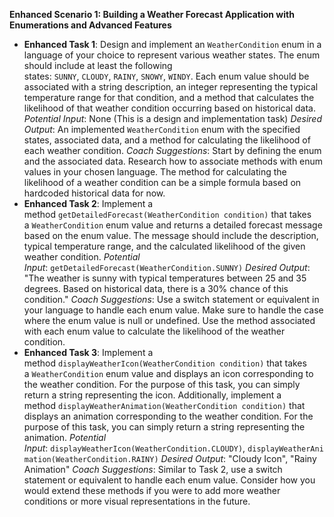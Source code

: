 **Enhanced Scenario 1: Building a Weather Forecast Application with Enumerations and Advanced Features**

- **Enhanced Task 1**: Design and implement an `WeatherCondition` enum in a language of your choice to represent various weather states. The enum should include at least the following states: `SUNNY`, `CLOUDY`, `RAINY`, `SNOWY`, `WINDY`. Each enum value should be associated with a string description, an integer representing the typical temperature range for that condition, and a method that calculates the likelihood of that weather condition occurring based on historical data.
  _Potential Input_: None (This is a design and implementation task)
  _Desired Output_: An implemented `WeatherCondition` enum with the specified states, associated data, and a method for calculating the likelihood of each weather condition.
  _Coach Suggestions_: Start by defining the enum and the associated data. Research how to associate methods with enum values in your chosen language. The method for calculating the likelihood of a weather condition can be a simple formula based on hardcoded historical data for now.
- **Enhanced Task 2**: Implement a method `getDetailedForecast(WeatherCondition condition)` that takes a `WeatherCondition` enum value and returns a detailed forecast message based on the enum value. The message should include the description, typical temperature range, and the calculated likelihood of the given weather condition.
  _Potential Input_: `getDetailedForecast(WeatherCondition.SUNNY)`
  _Desired Output_: "The weather is sunny with typical temperatures between 25 and 35 degrees. Based on historical data, there is a 30% chance of this condition."
  _Coach Suggestions_: Use a switch statement or equivalent in your language to handle each enum value. Make sure to handle the case where the enum value is null or undefined. Use the method associated with each enum value to calculate the likelihood of the weather condition.
- **Enhanced Task 3**: Implement a method `displayWeatherIcon(WeatherCondition condition)` that takes a `WeatherCondition` enum value and displays an icon corresponding to the weather condition. For the purpose of this task, you can simply return a string representing the icon. Additionally, implement a method `displayWeatherAnimation(WeatherCondition condition)` that displays an animation corresponding to the weather condition. For the purpose of this task, you can simply return a string representing the animation.
  _Potential Input_: `displayWeatherIcon(WeatherCondition.CLOUDY)`, `displayWeatherAnimation(WeatherCondition.RAINY)`
  _Desired Output_: "Cloudy Icon", "Rainy Animation"
  _Coach Suggestions_: Similar to Task 2, use a switch statement or equivalent to handle each enum value. Consider how you would extend these methods if you were to add more weather conditions or more visual representations in the future.
